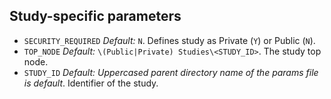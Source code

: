 Study-specific parameters
-------------------------
- `SECURITY_REQUIRED` _Default:_ `N`. Defines study as Private (`Y`) or Public (`N`).
- `TOP_NODE` _Default:_ `\(Public|Private) Studies\<STUDY_ID>`. The study top node.
- `STUDY_ID` _Default: Uppercased parent directory name of the params file is default_. Identifier of the study.
